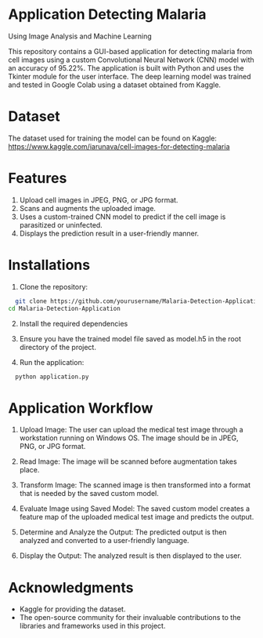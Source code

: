 # Application Detecting Malaria
Using Image Analysis and Machine Learning

This repository contains a GUI-based application for detecting malaria from cell images using a custom Convolutional Neural Network (CNN) model with an accuracy of 95.22%. The application is built with Python and uses the Tkinter module for the user interface. The deep learning model was trained and tested in Google Colab using a dataset obtained from Kaggle.

# Dataset

The dataset used for training the model can be found on Kaggle: https://www.kaggle.com/iarunava/cell-images-for-detecting-malaria

# Features

1. Upload cell images in JPEG, PNG, or JPG format.
2. Scans and augments the uploaded image.
3. Uses a custom-trained CNN model to predict if the cell image is parasitized or uninfected.
4. Displays the prediction result in a user-friendly manner.

# Installations

1. Clone the repository:
```bash
  git clone https://github.com/yourusername/Malaria-Detection-Application.git
cd Malaria-Detection-Application
```

2. Install the required dependencies
   
3. Ensure you have the trained model file saved as model.h5 in the root directory of the project.
   
4. Run the application:
```bash
  python application.py
```

# Application Workflow

1. Upload Image: The user can upload the medical test image through a workstation running on Windows OS. The image should be in JPEG, PNG, or JPG format.

2. Read Image: The image will be scanned before augmentation takes place.

3. Transform Image: The scanned image is then transformed into a format that is needed by the saved custom model.

4. Evaluate Image using Saved Model: The saved custom model creates a feature map of the uploaded medical test image and predicts the output.

5. Determine and Analyze the Output: The predicted output is then analyzed and converted to a user-friendly language.

6. Display the Output: The analyzed result is then displayed to the user.

# Acknowledgments

- Kaggle for providing the dataset.
- The open-source community for their invaluable contributions to the libraries and frameworks used in this project.

